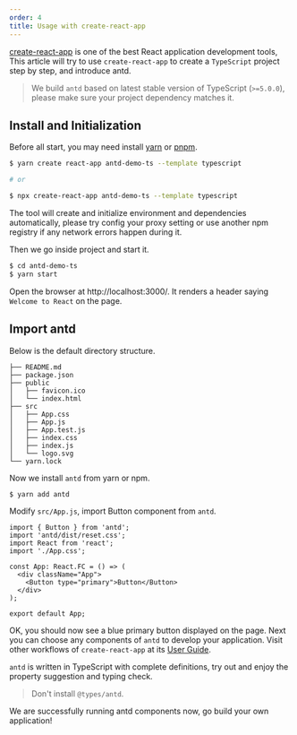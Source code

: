 ```yaml
---
order: 4
title: Usage with create-react-app
---
```


[create-react-app](https://github.com/facebookincubator/create-react-app) is one of the best React application development tools, This article will try to use `create-react-app` to create a `TypeScript` project step by step, and introduce antd.

> We build `antd` based on latest stable version of TypeScript (`>=5.0.0`), please make sure your project dependency matches it.

## Install and Initialization

Before all start, you may need install [yarn](https://github.com/yarnpkg/yarn/) or [pnpm](https://pnpm.io/).

```bash
$ yarn create react-app antd-demo-ts --template typescript

# or

$ npx create-react-app antd-demo-ts --template typescript
```

The tool will create and initialize environment and dependencies automatically, please try config your proxy setting or use another npm registry if any network errors happen during it.

Then we go inside project and start it.

```bash
$ cd antd-demo-ts
$ yarn start
```

Open the browser at http://localhost:3000/. It renders a header saying `Welcome to React` on the page.

## Import antd

Below is the default directory structure.

```
├── README.md
├── package.json
├── public
│   ├── favicon.ico
│   └── index.html
├── src
│   ├── App.css
│   ├── App.js
│   ├── App.test.js
│   ├── index.css
│   ├── index.js
│   └── logo.svg
└── yarn.lock
```

Now we install `antd` from yarn or npm.

```bash
$ yarn add antd
```

Modify `src/App.js`, import Button component from `antd`.

```tsx
import { Button } from 'antd';
import 'antd/dist/reset.css';
import React from 'react';
import './App.css';

const App: React.FC = () => (
  <div className="App">
    <Button type="primary">Button</Button>
  </div>
);

export default App;
```

OK, you should now see a blue primary button displayed on the page. Next you can choose any components of `antd` to develop your application. Visit other workflows of `create-react-app` at its [User Guide](https://create-react-app.dev/docs/getting-started).

`antd` is written in TypeScript with complete definitions, try out and enjoy the property suggestion and typing check.

> Don't install `@types/antd`.

We are successfully running antd components now, go build your own application!
